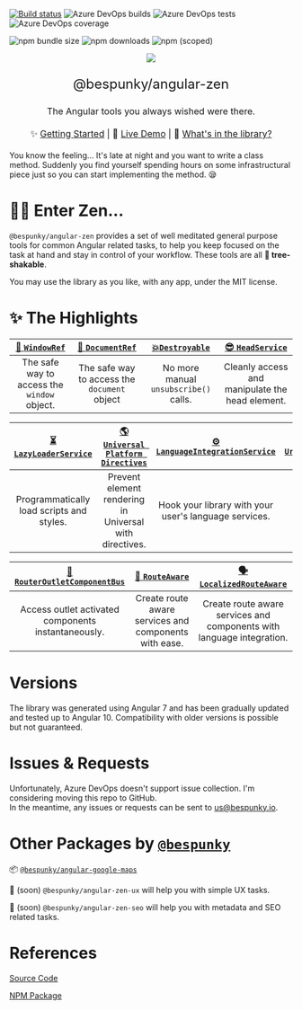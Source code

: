 [![Build status](https://dev.azure.com/BeSpunky/Libraries/_apis/build/status/angular-zen/Build%20angular-zen)](https://dev.azure.com/BeSpunky/Libraries/_build/latest?definitionId=29)
![Azure DevOps builds](https://img.shields.io/azure-devops/build/bespunky/bebdc696-fbbf-4816-9247-9d1311da59bc/29?style=flat-square)
![Azure DevOps tests](https://img.shields.io/azure-devops/tests/BeSpunky/bebdc696-fbbf-4816-9247-9d1311da59bc/29?style=flat-square)
![Azure DevOps coverage](https://img.shields.io/azure-devops/coverage/BeSpunky/bebdc696-fbbf-4816-9247-9d1311da59bc/29?style=flat-square)

![npm bundle size](https://img.shields.io/bundlephobia/min/@bespunky/angular-zen.svg?style=flat-square)
![npm downloads](https://img.shields.io/npm/dm/@bespunky/angular-zen.svg?style=flat-square)
![npm (scoped)](https://img.shields.io/npm/v/@bespunky/angular-zen.svg?style=flat-square)

<p align="center">
    <img src="https://dev.azure.com/BeSpunky/bebdc696-fbbf-4816-9247-9d1311da59bc/_apis/git/repositories/1f3eb3c0-8f08-46b0-a3bf-f2ea2225a0a5/items?path=%2Fprojects%2Fdemo%2Fsrc%2Fassets%2Flogo%400.75x.png&versionDescriptor%5BversionOptions%5D=0&versionDescriptor%5BversionType%5D=0&versionDescriptor%5Bversion%5D=development&resolveLfs=true&%24format=octetStream&api-version=5.0"/>
</p>

<p align="center" style="font-size: x-large">@bespunky/angular-zen</p>
<p align="center" style="font-size: medium">The Angular tools you always wished were there.</p>

<p align="center" style="font-size: medium; margin: 20px auto">
    ✨ <a href="https://dev.azure.com/BeSpunky/Libraries/_wiki/wikis/angular-zen?pagePath=Getting-Started">Getting Started</a> |
    🙌 <a href="https://bs-angular-zen-demo.web.app/">Live Demo</a> |
    🎁 <a href="https://dev.azure.com/BeSpunky/Libraries/_wiki/wikis/angular-zen?pagePath=Modules">What's in the library?</a>
</p>

You know the feeling... It's late at night and you want to write a class method. Suddenly you find yourself spending hours on some infrastructural piece just so you can start implementing the method. 😪

# 🧘‍♂️ Enter Zen...
`@bespunky/angular-zen` provides a set of well meditated general purpose tools for common Angular related tasks, to help you keep focused on the task at hand and stay in control of your workflow. These tools are all **🌳 tree-shakable**.

You may use the library as you like, with any app, under the MIT license.

# ✨ The Highlights

| [🔲 `WindowRef`](https://dev.azure.com/BeSpunky/Libraries/_wiki/wikis/angular-zen?pagePath=/CoreModule/WindowRef) | [📄 `DocumentRef`](https://dev.azure.com/BeSpunky/Libraries/_wiki/wikis/angular-zen?pagePath=/CoreModule/DocumentRef) | [💥`Destroyable`](https://dev.azure.com/BeSpunky/Libraries/_wiki/wikis/angular-zen?pagePath=/CoreModule/Destroyable-(abstract)) | [😎 `HeadService`](https://dev.azure.com/BeSpunky/Libraries/_wiki/wikis/angular-zen?pagePath=/CoreModule/HeadService) |
|:------------------------------------------------:|:----------------------------------------------------:|:--------------------------------------------------------------:|:----------------------------------------------------:|
| The safe way to access the `window` object.      | The safe way to access the `document` object         | No more manual `unsubscribe()` calls.                          | Cleanly access and manipulate the head element.      |


| [⏳ `LazyLoaderService`](https://dev.azure.com/BeSpunky/Libraries/_wiki/wikis/angular-zen?pagePath=/AsyncModule/LazyLoaderService) | [🌎 `Universal Platform Directives`](https://dev.azure.com/BeSpunky/Libraries/_wiki/wikis/angular-zen?pagePath=/UniversalModule/Platform-Directives) | [⚙ `LanguageIntegrationService`](https://dev.azure.com/BeSpunky/Libraries/_wiki/wikis/angular-zen?pagePath=/LanguageIntegrationModule) | [🔗 `UrlReflectionService`](https://dev.azure.com/BeSpunky/Libraries/_wiki/wikis/angular-zen?pagePath=/LanguageIntegrationModule/Additional-Language-Tools#UrlReflectionService) |
|:----------------------------------------------------------------:|:-----------------------------------------------------------------------------------:|:---------------------------------------------------------------------:|:---------------------------------------------------------------------------------------------------------------:|
| Programmatically load scripts and styles.                        | Prevent element rendering in Universal with directives.                             | Hook your library with your user's language services.                 | Break urls to their parts.                                                                                      |

| [🚌 `RouterOutletComponentBus`](https://dev.azure.com/BeSpunky/Libraries/_wiki/wikis/angular-zen?pagePath=/RouterXModule/RouterOutletComponentBus) | [🔀 `RouteAware`](https://dev.azure.com/BeSpunky/Libraries/_wiki/wikis/angular-zen?pagePath=/RouterXModule/RouteAware-\(abstract\)) | [🗣 `LocalizedRouteAware`](https://dev.azure.com/BeSpunky/Libraries/_wiki/wikis/angular-zen?pagePath=/LanguageIntegrationModule/Additional-Language-Tools#LocalizedRouteAware-\(abstract\)) |
|:---------------------------------------------------------------------------------:|:--------------------------------------------------------------------------------:|:---------------------------------------------------------------------------------------------------------------------------------------:|
| Access outlet activated components instantaneously.                               | Create route aware services and components with ease.                                           | Create route aware services and components with language integration.                                                                                  |

# Versions
The library was generated using Angular 7 and has been gradually updated and tested up to Angular 10. 
Compatibility with older versions is possible but not guaranteed.

# Issues & Requests
Unfortunately, Azure DevOps doesn't support issue collection. I'm considering moving this repo to GitHub.  
In the meantime, any issues or requests can be sent to [us@bespunky.io](mailto:us@bespunky.io?subject=@bespunky/angular-zen).

# Other Packages by [`@bespunky`](https://www.npmjs.com/~bespunky)

📦 [`@bespunky/angular-google-maps`](https://www.npmjs.com/package/@bespunky/angular-google-maps)

🚧 (soon) `@bespunky/angular-zen-ux` will help you with simple UX tasks.

🚧 (soon) `@bespunky/angular-zen-seo` will help you with metadata and SEO related tasks.

# References
[Source Code](https://dev.azure.com/BeSpunky/Libraries/_git/angular-zen)

[NPM Package](https://www.npmjs.com/package/@bespunky/angular-zen)